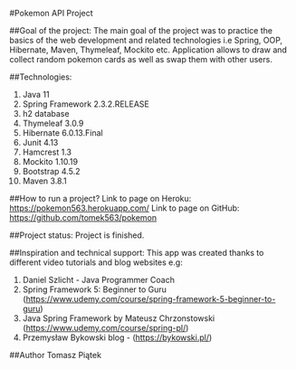 #Pokemon API Project

##Goal of the project:
The main goal of the project was to practice the basics of the web development
 and related technologies i.e Spring, OOP, Hibernate, Maven, Thymeleaf, Mockito etc.
 Application allows to draw and collect random pokemon cards as well as swap them with 
 other users.   

##Technologies:
1. Java 11
2. Spring Framework 2.3.2.RELEASE
3. h2 database
4. Thymeleaf 3.0.9
5. Hibernate 6.0.13.Final
6. Junit 4.13
7. Hamcrest 1.3
8. Mockito 1.10.19
9. Bootstrap 4.5.2
10. Maven 3.8.1

##How to run a project?
Link to page on Heroku: https://pokemon563.herokuapp.com/
Link to page on GitHub: https://github.com/tomek563/pokemon

##Project status:
Project is finished. 

##Inspiration and technical support:
This app was created thanks to different video tutorials and blog websites e.g:
1. Daniel Szlicht - Java Programmer Coach  
2. Spring Framework 5: Beginner to Guru (https://www.udemy.com/course/spring-framework-5-beginner-to-guru)
3. Java Spring Framework by Mateusz Chrzonstowski (https://www.udemy.com/course/spring-pl/)
4. Przemysław Bykowski blog - (https://bykowski.pl/)  

##Author
Tomasz Piątek